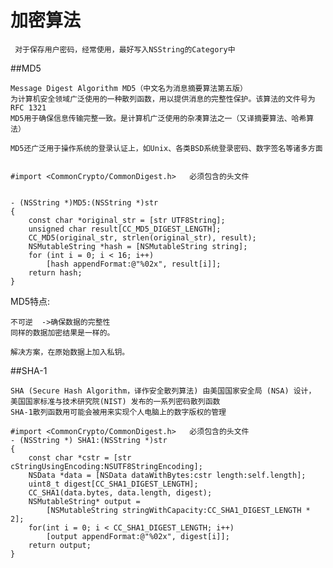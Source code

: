 # 加密算法

<!-- create time: 2014-10-22 21:48:24  -->

     对于保存用户密码，经常使用，最好写入NSString的Category中
##MD5

    Message Digest Algorithm MD5（中文名为消息摘要算法第五版）
    为计算机安全领域广泛使用的一种散列函数，用以提供消息的完整性保护。该算法的文件号为RFC 1321
    MD5用于确保信息传输完整一致。是计算机广泛使用的杂凑算法之一（又译摘要算法、哈希算法）
    
    MD5还广泛用于操作系统的登录认证上，如Unix、各类BSD系统登录密码、数字签名等诸多方面

   
    #import <CommonCrypto/CommonDigest.h>   必须包含的头文件
     

    - (NSString *)MD5:(NSString *)str
    {
        const char *original_str = [str UTF8String];
        unsigned char result[CC_MD5_DIGEST_LENGTH];
        CC_MD5(original_str, strlen(original_str), result);
        NSMutableString *hash = [NSMutableString string];
        for (int i = 0; i < 16; i++)
            [hash appendFormat:@"%02x", result[i]];
        return hash;
    }
    
    
  MD5特点:
  
    不可逆  ->确保数据的完整性
    同样的数据加密结果是一样的。
    
    解决方案，在原始数据上加入私钥。


##SHA-1

    SHA (Secure Hash Algorithm，译作安全散列算法) 由美国国家安全局 (NSA) 设计，
    美国国家标准与技术研究院(NIST) 发布的一系列密码散列函数
    SHA-1散列函数用可能会被用来实现个人电脑上的数字版权的管理
    
    #import <CommonCrypto/CommonDigest.h>   必须包含的头文件
    - (NSString *) SHA1:(NSString *)str
    {
        const char *cstr = [str cStringUsingEncoding:NSUTF8StringEncoding];
        NSData *data = [NSData dataWithBytes:cstr length:self.length];
        uint8_t digest[CC_SHA1_DIGEST_LENGTH];
        CC_SHA1(data.bytes, data.length, digest);
        NSMutableString* output = 
            [NSMutableString stringWithCapacity:CC_SHA1_DIGEST_LENGTH * 2];
        for(int i = 0; i < CC_SHA1_DIGEST_LENGTH; i++)
            [output appendFormat:@"%02x", digest[i]]; 
        return output;
    }
